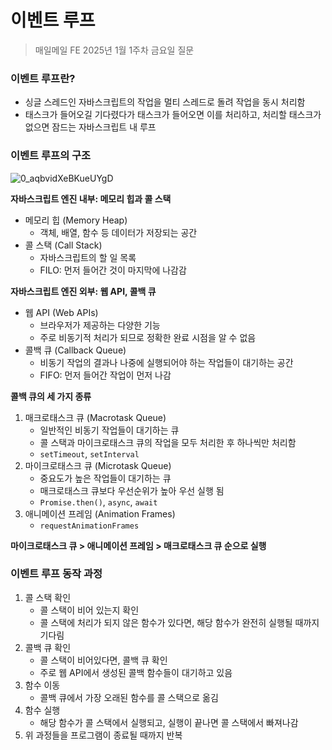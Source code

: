 # 이벤트 루프

> 매일메일 FE 2025년 1월 1주차 금요일 질문

### 이벤트 루프란?

- 싱글 스레드인 자바스크립트의 작업을 멀티 스레드로 돌려 작업을 동시 처리함
- 태스크가 들어오길 기다렸다가 태스크가 들어오면 이를 처리하고, 처리할 태스크가 없으면 잠드는 자바스크립트 내 루프

### 이벤트 루프의 구조

![0_aqbvidXeBKueUYgD](https://github.com/user-attachments/assets/be9ad6eb-bfe3-4a0d-9960-ecdb0fd1fef2)

**자바스크립트 엔진 내부: 메모리 힙과 콜 스택**

- 메모리 힙 (Memory Heap)
  - 객체, 배열, 함수 등 데이터가 저장되는 공간
- 콜 스택 (Call Stack)
  - 자바스크립트의 할 일 목록
  - FILO: 먼저 들어간 것이 마지막에 나감감

**자바스크립트 엔진 외부: 웹 API, 콜백 큐**

- 웹 API (Web APIs)
  - 브라우저가 제공하는 다양한 기능
  - 주로 비동기적 처리가 되므로 정확한 완료 시점을 알 수 없음
- 콜백 큐 (Callback Queue)
  - 비동기 작업의 결과나 나중에 실행되어야 하는 작업들이 대기하는 공간
  - FIFO: 먼저 들어간 작업이 먼저 나감

**콜백 큐의 세 가지 종류**

1. 매크로태스크 큐 (Macrotask Queue)
   - 일반적인 비동기 작업들이 대기하는 큐
   - 콜 스택과 마이크로태스크 큐의 작업을 모두 처리한 후 하나씩만 처리함
   - `setTimeout`, `setInterval`
2. 마이크로태스크 큐 (Microtask Queue)
   - 중요도가 높은 작업들이 대기하는 큐
   - 매크로태스크 큐보다 우선순위가 높아 우선 실행 됨
   - `Promise.then()`, `async`, `await`
3. 애니메이션 프레임 (Animation Frames)
   - `requestAnimationFrames`

**마이크로태스크 큐 > 애니메이션 프레임 > 매크로태스크 큐 순으로 실행**

### 이벤트 루프 동작 과정

1. 콜 스택 확인
   - 콜 스택이 비어 있는지 확인
   - 콜 스택에 처리가 되지 않은 함수가 있다면, 해당 함수가 완전히 실행될 때까지 기다림
2. 콜백 큐 확인
   - 콜 스택이 비어있다면, 콜백 큐 확인
   - 주로 웹 API에서 생성된 콜백 함수들이 대기하고 있음
3. 함수 이동
   - 콜백 큐에서 가장 오래된 함수를 콜 스택으로 옮김
4. 함수 실행
   - 해당 함수가 콜 스택에서 실행되고, 실행이 끝나면 콜 스택에서 빠져나감
5. 위 과정들을 프로그램이 종료될 때까지 반복
